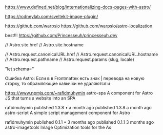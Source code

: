 https://www.defined.net/blog/internationalizing-docs-pages-with-astro/

https://rodneylab.com/sveltekit-image-plugin/


https://github.com/warpsio
https://github.com/warpsio/astro-localization

best!!!
https://github.com/Princesseuh/princesseuh.dev

// Astro.site.href
// Astro.site.hostname

// Astro.request.canonicalURL.href
// Astro.request.canonicalURL.hostname
// Astro.request.pathname
// Astro.request.params (slug, locale)

<script define:vars={{ schema }} type="application/ld+json">{schema}</script>
"let schema="


Ошибка Astro: Если в в Frontmatteк есть знак | перевода на новую сторку, то обрамляющие кавычки не удаляются
и


https://www.npmjs.com/~rafidmuhymin
astro-spa
A component for Astro JS that turns a website into an SPA

rafidmuhymin
published 1.3.8 • a month ago
published 1.3.8 a month ago
astro-script
A simple script management component for Astro

rafidmuhymin
published 0.1.1 • 3 months ago
published 0.1.1 3 months ago
astro-imagetools
Image Optimization tools for the As
